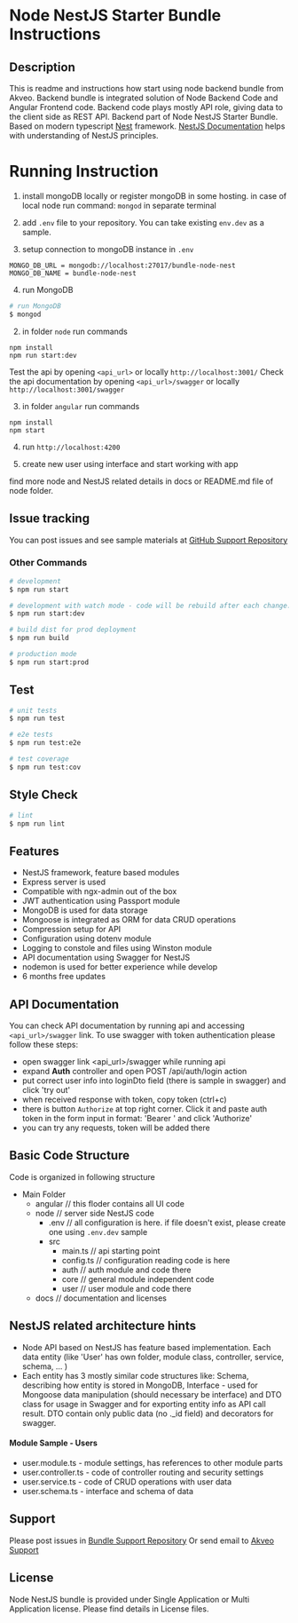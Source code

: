 # Node NestJS Starter Bundle Instructions

## Description

This is readme and instructions how start using node backend bundle from Akveo. Backend bundle is integrated solution of Node Backend Code and Angular Frontend code. Backend code plays mostly API role, giving data to the client side as REST API.
Backend part of Node NestJS Starter Bundle. Based on modern typescript [Nest](https://github.com/nestjs/nest) framework.
[NestJS Documentation](https://docs.nestjs.com/) helps with understanding of NestJS principles.

# Running Instruction

1) install mongoDB locally or register mongoDB in some hosting. in case of local node run command: `mongod` in separate terminal

2) add `.env` file to your repository. You can take existing `env.dev` as a sample. 

3) setup connection to mongoDB instance in `.env`

```
MONGO_DB_URL = mongodb://localhost:27017/bundle-node-nest
MONGO_DB_NAME = bundle-node-nest
```

4) run MongoDB

```bash
# run MongoDB
$ mongod
```

2) in folder `node` run commands
```
npm install
npm run start:dev
```

Test the api by opening `<api_url>` or locally `http://localhost:3001/` 
Check the api documentation by opening `<api_url>/swagger` or locally `http://localhost:3001/swagger`

3) in folder `angular` run commands
```
npm install
npm start
```

4) run `http://localhost:4200`

5) create new user using interface and start working with app

find more node and NestJS related details in docs or README.md file of node folder.

## Issue tracking

You can post issues and see sample materials at [GitHub Support Repository](https://github.com/akveo/ngx-admin-bundle-support/issues)

### Other Commands

```bash
# development
$ npm run start

# development with watch mode - code will be rebuild after each change. it runs `nodemon` module to watch over changes and re-run node api automatically. 
$ npm run start:dev

# build dist for prod deployment
$ npm run build

# production mode
$ npm run start:prod
```

## Test

```bash
# unit tests
$ npm run test

# e2e tests
$ npm run test:e2e

# test coverage
$ npm run test:cov
```

## Style Check

```bash
# lint
$ npm run lint
```

## Features

 - NestJS framework, feature based modules
 - Express server is used
 - Compatible with ngx-admin out of the box
 - JWT authentication using Passport module
 - MongoDB is used for data storage
 - Mongoose is integrated as ORM for data CRUD operations
 - Compression setup for API
 - Configuration using dotenv module
 - Logging to constole and files using Winston module
 - API documentation using Swagger for NestJS
 - nodemon is used for better experience while develop
 - 6 months free updates
 
## API Documentation 
 
 You can check API documentation by running api and accessing `<api_url>/swagger` link.
 To use swagger with token authentication please follow these steps:
 
  - open swagger link <api_url>/swagger while running api
  - expand **Auth** controller and open POST /api/auth/login action
  - put correct user info into loginDto field (there is sample in swagger) and click 'try out'
  - when received response with token, copy token (ctrl+c)
  - there is button `Authorize` at top right corner. Click it and paste auth token in the form input in format: 'Bearer <token>' and click 'Authorize'
  - you can try any requests, token will be added there

## Basic Code Structure

Code is organized in following structure

 - Main Folder
    - angular // this floder contains all UI code
    - node // server side NestJS code
        - .env // all configuration is here. if file doesn't exist, please create one using `.env.dev` sample
        - src
            - main.ts // api starting point
            - config.ts // configuration reading code is here
            - auth // auth module and code there
            - core // general module independent code
            - user // user module and code there
    - docs // documentation and licenses

## NestJS related architecture hints

 - Node API based on NestJS has feature based implementation. Each data entity (like 'User' has own folder, module class, controller, service, schema, ... )
 - Each entity has 3 mostly similar code structures like: Schema, describing how entity is stored in MongoDB, Interface - used for Mongoose data manipulation (should necessary be interface) and DTO class for usage in Swagger and for exporting entity info as API call result. DTO contain only public data (no ._id field) and decorators for swagger. 

#### Module Sample - Users
 
 - user.module.ts - module settings, has references to other module parts
 - user.controller.ts - code of controller routing and security settings
 - user.service.ts - code of CRUD operations with user data
 - user.schema.ts - interface and schema of data  
 
## Support

Please post issues in [Bundle Support Repository](https://github.com/akveo/ngx-admin-bundle-support)
Or send email to [Akveo Support](mailto:support@akveo.com) 

## License

Node NestJS bundle is provided under Single Application or Multi Application license. Please find details in License files.
